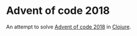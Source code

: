 # Advent of code 2018

An attempt to solve [Advent of code 2018](http://adventofcode.com/2018) in [Clojure](https://clojure.org).